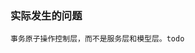 <!--
 * @Author: hua
 * @Date: 2019-07-28 11:35:32
 * @description: 
 * @LastEditors: hua
 * @LastEditTime: 2019-07-28 11:36:14
 -->
### 实际发生的问题
```
事务原子操作控制层，而不是服务层和模型层。todo
```